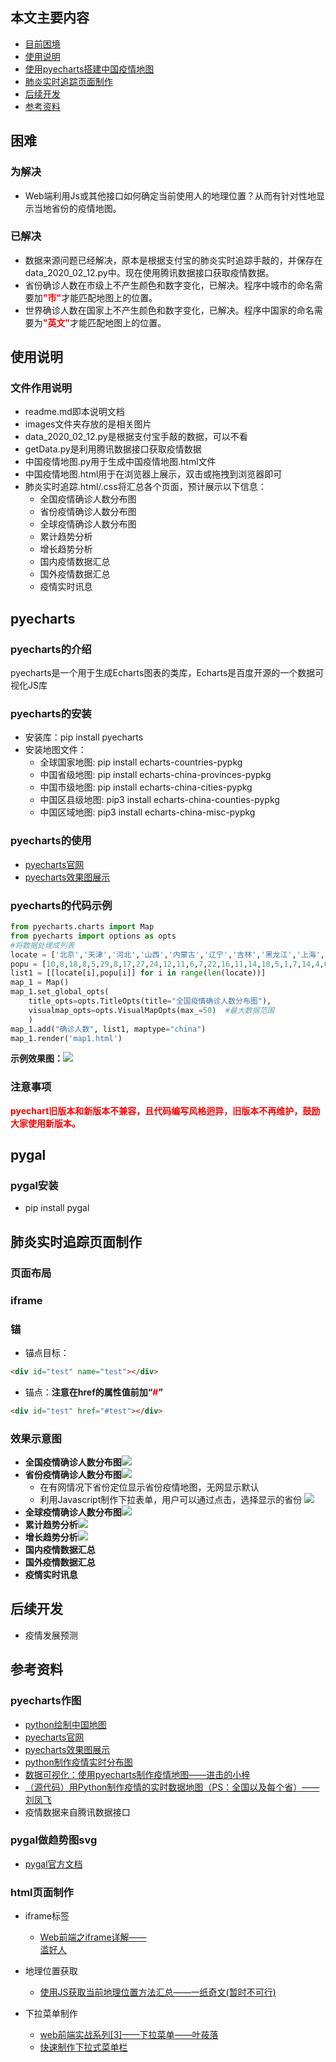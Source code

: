 ## 本文主要内容

- [目前困境](#困难)
- [使用说明](#使用说明)
- [使用pyecharts搭建中国疫情地图](#pyecharts)
- [肺炎实时追踪页面制作](#肺炎实时追踪页面制作)
- [后续开发](#后续开发)
- [参考资料](#参考资料)

## 困难

### 为解决

- Web端利用Js或其他接口如何确定当前使用人的地理位置？从而有针对性地显示当地省份的疫情地图。

### 已解决
- 数据来源问题已经解决，原本是根据支付宝的肺炎实时追踪手敲的，并保存在data_2020_02_12.py中。现在使用腾讯数据接口获取疫情数据。
- 省份确诊人数在市级上不产生颜色和数字变化，已解决。程序中城市的命名需要加<font color=red>**"市"**</font>才能匹配地图上的位置。
- 世界确诊人数在国家上不产生颜色和数字变化，已解决。程序中国家的命名需要为<font color=red>**"英文"**</font>才能匹配地图上的位置。

## 使用说明

### 文件作用说明

- readme.md即本说明文档
- images文件夹存放的是相关图片
- data_2020_02_12.py是根据支付宝手敲的数据，可以不看
- getData.py是利用腾讯数据接口获取疫情数据
- 中国疫情地图.py用于生成中国疫情地图.html文件
- 中国疫情地图.html用于在浏览器上展示，双击或拖拽到浏览器即可
- 肺炎实时追踪.html/.css将汇总各个页面，预计展示以下信息：
  - 全国疫情确诊人数分布图
  - 省份疫情确诊人数分布图
  - 全球疫情确诊人数分布图
  - 累计趋势分析
  - 增长趋势分析
  - 国内疫情数据汇总
  - 国外疫情数据汇总
  - 疫情实时讯息

## pyecharts

### pyecharts的介绍

pyecharts是一个用于生成Echarts图表的类库，Echarts是百度开源的一个数据可视化JS库

### pyecharts的安装

- 安装库：pip install pyecharts
- 安装地图文件：
  - 全球国家地图: pip install echarts-countries-pypkg
  - 中国省级地图: pip install echarts-china-provinces-pypkg
  - 中国市级地图: pip install echarts-china-cities-pypkg
  - 中国区县级地图: pip3 install echarts-china-counties-pypkg 
  - 中国区域地图: pip3 install echarts-china-misc-pypkg

### pyecharts的使用

- [pyecharts官网](http://pyecharts.org/#/)
- [pyecharts效果图展示](http://pyecharts.herokuapp.com/)

### pyecharts的代码示例

``` python
from pyecharts.charts import Map
from pyecharts import options as opts
#将数据处理成列表
locate = ['北京','天津','河北','山西','内蒙古','辽宁','吉林','黑龙江','上海','江苏','浙江','安徽','福建','江西','山东','河南','湖北','湖南','广东','广西','海南','重庆','四川','贵州','云南','陕西','甘肃','青海','宁夏','新疆','西藏']
popu = [10,8,18,8,5,29,8,17,27,24,12,11,6,7,22,16,11,14,18,5,1,7,14,4,6,8,6,15,13,39,25,21]
list1 = [[locate[i],popu[i]] for i in range(len(locate))]
map_1 = Map()
map_1.set_global_opts(
    title_opts=opts.TitleOpts(title="全国疫情确诊人数分布图"),
    visualmap_opts=opts.VisualMapOpts(max_=50)  #最大数据范围
    )
map_1.add("确诊人数", list1, maptype="china")
map_1.render('map1.html')
```

**示例效果图：**![](./images/示例效果图.png)

### 注意事项

<font color=red>**pyechart旧版本和新版本不兼容，且代码编写风格迥异，旧版本不再维护，鼓励大家使用新版本。**</font>

## pygal

### pygal安装

- pip install pygal

## 肺炎实时追踪页面制作

### 页面布局

### iframe

### 锚

- 锚点目标：  

```html 
<div id="test" name="test"></div>
```

- 锚点：**注意在href的属性值前加“<font color=red>#</font>”**

```html 
<div id="test" href="#test"></div>
```

### 效果示意图

- **全国疫情确诊人数分布图**![](./images/全国疫情确诊人数分布图.png)
- **省份疫情确诊人数分布图**![](./images/湖北疫情确诊人数分布图.png)
  - <font>在有网情况下省份定位显示省份疫情地图，无网显示默认<font>
  - <font>利用Javascript制作下拉表单，用户可以通过点击，选择显示的省份<font> ![](./images/省份选择.png)
- **全球疫情确诊人数分布图**![](./images/世界疫情确诊人数分布图.png)
- **累计趋势分析**![](./images/累计趋势.svg)
- **增长趋势分析**![](./images/新增趋势.svg)
- **国内疫情数据汇总**![]()
- **国外疫情数据汇总**![]()
- **疫情实时讯息**![]()

## 后续开发

- 疫情发展预测

## 参考资料

### pyecharts作图

- [python绘制中国地图](https://zhuanlan.zhihu.com/p/45202403)
- [pyecharts官网](http://pyecharts.org/#/)
- [pyecharts效果图展示](http://pyecharts.herokuapp.com/)
- [python制作疫情实时分布图](https://zhuanlan.zhihu.com/p/105840267)
- [数据可视化：使用pyecharts制作疫情地图——进击的小梓](https://zhuanlan.zhihu.com/p/105001857?utm_source=wechatMessage_article_bottom)
- [（源代码）用Python制作疫情的实时数据地图（PS：全国以及每个省）——刘凤飞](https://zhuanlan.zhihu.com/p/105072241)
- 疫情数据来自腾讯数据接口

### pygal做趋势图svg

- [pygal官方文档](http://www.pygal.org/en/stable/documentation/index.html)

### html页面制作

- iframe标签
  - [Web前端之iframe详解——	
滥好人 ](https://www.cnblogs.com/hq233/p/9849939.html)

- 地理位置获取
  - [使用JS获取当前地理位置方法汇总——一纸奇文(暂时不可行)](https://blog.csdn.net/fyfy0613/article/details/81698897)

- 下拉菜单制作
  - [web前端实战系列[3]——下拉菜单——叶莜落](https://www.cnblogs.com/helloIT/articles/5155698.html)
  - [快速制作下拉式菜单栏](https://www.bilibili.com/video/av82476546?from=search&seid=429844793107330536)